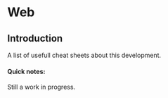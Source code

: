 # Web

## Introduction
A list of usefull cheat sheets about this development.

#### Quick notes:
Still a work in progress.
